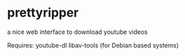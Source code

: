 # prettyripper
a nice web interface to download youtube videos 

Requires:
youtube-dl
libav-tools (for Debian based systems)

